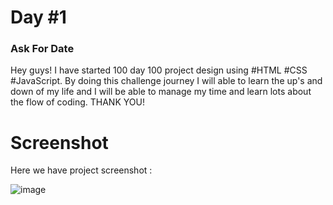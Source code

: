 # Day #1

### Ask For Date
Hey guys! I have started 100 day 100 project design using #HTML #CSS #JavaScript. By doing this challenge journey I will able to learn the up's and down of my life and I will be able to manage my time and learn lots about the flow of coding. THANK YOU!

# Screenshot
Here we have project screenshot :

![image](https://github.com/Rituraj27/Day-1-Ask-for-date/assets/104149080/a536d752-66ca-45b5-a585-29798d334dbe)


